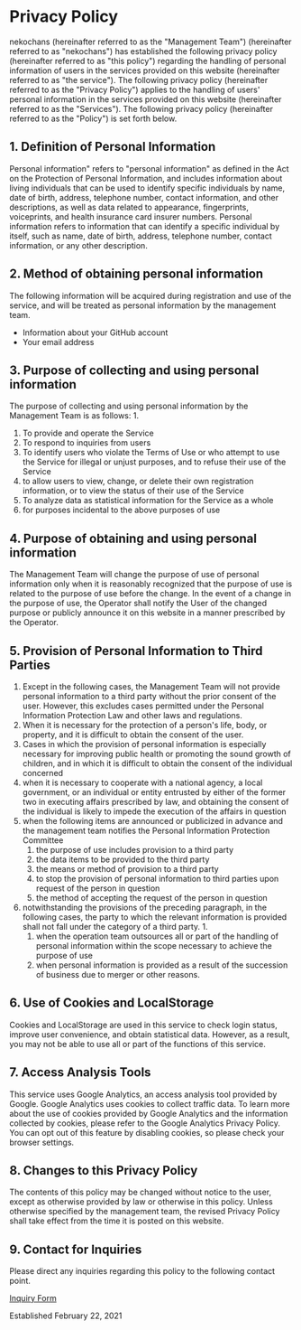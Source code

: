 # Privacy Policy

nekochans (hereinafter referred to as the "Management Team") (hereinafter referred to as "nekochans") has established the following privacy policy (hereinafter referred to as "this policy") regarding the handling of personal information of users in the services provided on this website (hereinafter referred to as "the service"). The following privacy policy (hereinafter referred to as the "Privacy Policy") applies to the handling of users' personal information in the services provided on this website (hereinafter referred to as the "Services"). The following privacy policy (hereinafter referred to as the "Policy") is set forth below.

## 1. Definition of Personal Information

Personal information" refers to "personal information" as defined in the Act on the Protection of Personal Information, and includes information about living individuals that can be used to identify specific individuals by name, date of birth, address, telephone number, contact information, and other descriptions, as well as data related to appearance, fingerprints, voiceprints, and health insurance card insurer numbers. Personal information refers to information that can identify a specific individual by itself, such as name, date of birth, address, telephone number, contact information, or any other description.

## 2. Method of obtaining personal information

The following information will be acquired during registration and use of the service, and will be treated as personal information by the management team.

- Information about your GitHub account
- Your email address

## 3. Purpose of collecting and using personal information

The purpose of collecting and using personal information by the Management Team is as follows: 1.

1. To provide and operate the Service
1. To respond to inquiries from users
1. To identify users who violate the Terms of Use or who attempt to use the Service for illegal or unjust purposes, and to refuse their use of the Service
1. to allow users to view, change, or delete their own registration information, or to view the status of their use of the Service
1. To analyze data as statistical information for the Service as a whole
1. for purposes incidental to the above purposes of use

## 4. Purpose of obtaining and using personal information

The Management Team will change the purpose of use of personal information only when it is reasonably recognized that the purpose of use is related to the purpose of use before the change.
In the event of a change in the purpose of use, the Operator shall notify the User of the changed purpose or publicly announce it on this website in a manner prescribed by the Operator.

## 5. Provision of Personal Information to Third Parties

1. Except in the following cases, the Management Team will not provide personal information to a third party without the prior consent of the user. However, this excludes cases permitted under the Personal Information Protection Law and other laws and regulations.
1. When it is necessary for the protection of a person's life, body, or property, and it is difficult to obtain the consent of the user.
1. Cases in which the provision of personal information is especially necessary for improving public health or promoting the sound growth of children, and in which it is difficult to obtain the consent of the individual concerned
1. when it is necessary to cooperate with a national agency, a local government, or an individual or entity entrusted by either of the former two in executing affairs prescribed by law, and obtaining the consent of the individual is likely to impede the execution of the affairs in question
1. when the following items are announced or publicized in advance and the management team notifies the Personal Information Protection Committee
   1. the purpose of use includes provision to a third party
   1. the data items to be provided to the third party
   1. the means or method of provision to a third party
   1. to stop the provision of personal information to third parties upon request of the person in question
   1. the method of accepting the request of the person in question
1. notwithstanding the provisions of the preceding paragraph, in the following cases, the party to which the relevant information is provided shall not fall under the category of a third party. 1.
   1. when the operation team outsources all or part of the handling of personal information within the scope necessary to achieve the purpose of use
   1. when personal information is provided as a result of the succession of business due to merger or other reasons.

## 6. Use of Cookies and LocalStorage

Cookies and LocalStorage are used in this service to check login status, improve user convenience, and obtain statistical data. However, as a result, you may not be able to use all or part of the functions of this service.

## 7. Access Analysis Tools

This service uses Google Analytics, an access analysis tool provided by Google. Google Analytics uses cookies to collect traffic data. To learn more about the use of cookies provided by Google Analytics and the information collected by cookies, please refer to the Google Analytics Privacy Policy.
You can opt out of this feature by disabling cookies, so please check your browser settings.

## 8. Changes to this Privacy Policy

The contents of this policy may be changed without notice to the user, except as otherwise provided by law or otherwise in this policy.
Unless otherwise specified by the management team, the revised Privacy Policy shall take effect from the time it is posted on this website.

## 9. Contact for Inquiries

Please direct any inquiries regarding this policy to the following contact point.

[Inquiry Form](https://docs.google.com/forms/d/e/1FAIpQLSf0-A1ysrWQFCDuOZY8f2uH5KhUCB5yqi7TlLEsgl95Q9WKtw/viewform)

Established February 22, 2021
